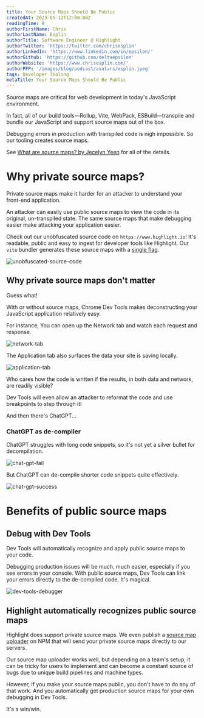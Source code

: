```yaml
---
title: Your Source Maps Should Be Public
createdAt: 2023-05-12T12:00:00Z
readingTime: 8
authorFirstName: Chris
authorLastName: Esplin
authorTitle: Software Engineer @ Highlight 
authorTwitter: 'https://twitter.com/chrisesplin'
authorLinkedIn: 'https://www.linkedin.com/in/epsilon/'
authorGithub: 'https://github.com/deltaepsilon'
authorWebsite: 'https://www.chrisesplin.com/'
authorPFP: '/images/blog/podcast/avatars/esplin.jpeg'
tags: Developer Tooling
metaTitle: Your Source Maps Should Be Public
---
```


Source maps are critical for web development in today's JavaScript environment.

In fact, all of our build tools—Rollup, Vite, WebPack, ESBuild—transpile and bundle our JavaScript and support source maps out of the box.

Debugging errors in production with transpiled code is nigh impossible. So our tooling creates source maps.

See [What are source maps? by Jecelyn Yeen](https://web.dev/source-maps/) for all of the details.

# Why private source maps?

Private source maps make it harder for an attacker to understand your front-end application.

An attacker can easily use public source maps to view the code in its original, un-transpiled state. The same source maps that make debugging easier make attacking your application easier.

Check out our unobfuscated source code on `https://www.highlight.io`! It's readable, public and easy to ingest for developer tools like Highlight. Our `vite` bundler generates these source maps with a [single flag](https://vitejs.dev/config/build-options.html#build-sourcemap).

![unobfuscated-source-code](/images/blog/make-source-maps-public/unobfuscated-source-code.webp)

## Why private source maps don't matter

Guess what!

With or without source maps, Chrome Dev Tools makes deconstructing your JavaScript application relatively easy.

For instance, You can open up the Network tab and watch each request and response.

![network-tab](/images/blog/make-source-maps-public/network-tab.webp)

The Application tab also surfaces the data your site is saving locally.

![application-tab](/images/blog/make-source-maps-public/application-tab.webp)

Who cares how the code is written if the results, in both data and network, are readily visible?

Dev Tools will even allow an attacker to reformat the code and use breakpoints to step through it!

And then there's ChatGPT...

### ChatGPT as de-compiler

ChatGPT struggles with long code snippets, so it's not yet a silver bullet for decompilation.

![chat-gpt-fail](/images/blog/make-source-maps-public/chat-gpt-fail.webp)

But ChatGPT can de-compile shorter code snippets quite effectively.

![chat-gpt-success](/images/blog/make-source-maps-public/chat-gpt-success.webp)

# Benefits of public source maps

## Debug with Dev Tools

Dev Tools will automatically recognize and apply public source maps to your code.

Debugging production issues will be much, much easier, especially if you see errors in your console. With public source maps, Dev Tools can link your errors directly to the de-compiled code. It's magical.

![dev-tools-debugger](/images/blog/make-source-maps-public/dev-tools-debugger.webp)

## Highlight automatically recognizes public source maps

Highlight does support private source maps. We even publish a [source map uploader](https://www.npmjs.com/package/@highlight-run/sourcemap-uploader) on NPM that will send your private source maps directly to our servers.

Our source map uploader works well, but depending on a team's setup, it can be tricky for users to implement and can become a constant source of bugs due to unique build pipelines and machine types.

However, if you make your source maps public, you don't have to do any of that work. And you automatically get production source maps for your own debugging in Dev Tools.

It's a win/win. 
